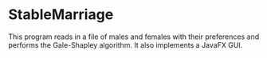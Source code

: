 # StableMarriage
This program reads in a file of males and females with their preferences and performs the Gale-Shapley algorithm. It also implements a JavaFX GUI.
